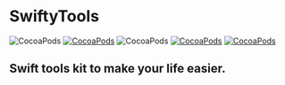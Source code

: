 # SwiftyTools

![CocoaPods](https://img.shields.io/badge/platform-ios-lightgray.svg)
[![CocoaPods](https://img.shields.io/badge/pod-0.8.8-blue.svg)](https://github.com/VladasZ/SwiftyTools)
![CocoaPods](https://img.shields.io/badge/status-alpha-orange.svg)
[![CocoaPods](https://img.shields.io/badge/swift-3.1-brightgreen.svg)](https://swift.org)
[![CocoaPods](https://img.shields.io/badge/license-MIT-lightgray.svg)](https://github.com/VladasZ/SwiftyTools/blob/master/LICENSE)

## Swift tools kit to make your life easier.
